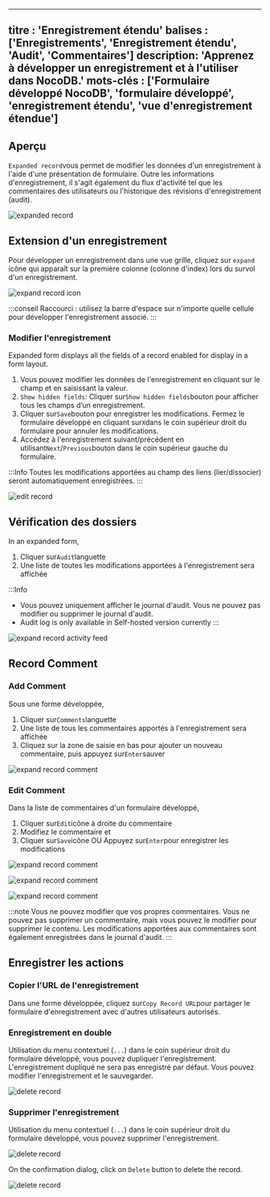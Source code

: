 ***

titre : 'Enregistrement étendu'
balises : \['Enregistrements', 'Enregistrement étendu', 'Audit', 'Commentaires']
description: 'Apprenez à développer un enregistrement et à l'utiliser dans NocoDB.'
mots-clés : \['Formulaire développé NocoDB', 'formulaire développé', 'enregistrement étendu', 'vue d'enregistrement étendue']
-----------------------------------------------------------------------------------------------------------------------------

## Aperçu

`Expanded record`vous permet de modifier les données d'un enregistrement à l'aide d'une présentation de formulaire. Outre les informations d'enregistrement, il s'agit également du flux d'activité tel que les commentaires des utilisateurs ou l'historique des révisions d'enregistrement (audit).

![expanded record](/img/v2/records/expand-record.png)

## Extension d'un enregistrement

Pour développer un enregistrement dans une vue grille, cliquez sur `expand` icône qui apparaît sur la première colonne (colonne d'index) lors du survol d'un enregistrement.

![expand record icon](/img/v2/records/expand-record-from-grid.png)

:::conseil
Raccourci : utilisez la barre d'espace sur n'importe quelle cellule pour développer l'enregistrement associé.
:::

### Modifier l'enregistrement

Expanded form displays all the fields of a record enabled for display in a form layout.

1. Vous pouvez modifier les données de l'enregistrement en cliquant sur le champ et en saisissant la valeur.
2. `Show hidden fields`: Cliquer sur`Show hidden fields`bouton pour afficher tous les champs d’un enregistrement.
3. Cliquer sur`Save`bouton pour enregistrer les modifications. Fermez le formulaire développé en cliquant sur`X`dans le coin supérieur droit du formulaire pour annuler les modifications.
4. Accédez à l'enregistrement suivant/précédent en utilisant`Next`/`Previous`bouton dans le coin supérieur gauche du formulaire.

:::Info
Toutes les modifications apportées au champ des liens (lier/dissocier) seront automatiquement enregistrées.
:::

![edit record](/img/v2/records/expand-record-edit-detailed.png)

## Vérification des dossiers

In an expanded form,

1. Cliquer sur`Audit`languette
2. Une liste de toutes les modifications apportées à l'enregistrement sera affichée

:::Info

* Vous pouvez uniquement afficher le journal d'audit. Vous ne pouvez pas modifier ou supprimer le journal d'audit.
* Audit log is only available in Self-hosted version currently
  :::

![expand record activity feed](/img/v2/records/expand-record-audits.png)

## Record Comment

### Add Comment

Sous une forme développée,

1. Cliquer sur`Comments`languette
2. Une liste de tous les commentaires apportés à l'enregistrement sera affichée
3. Cliquez sur la zone de saisie en bas pour ajouter un nouveau commentaire, puis appuyez sur`Enter`sauver

![expand record comment](/img/v2/records/expand-record-comments.png)

### Edit Comment

Dans la liste de commentaires d'un formulaire développé,

1. Cliquer sur`Edit`icône à droite du commentaire
2. Modifiez le commentaire et
3. Cliquer sur`Save`icône OU Appuyez sur`Enter`pour enregistrer les modifications

![expand record comment](/img/v2/records/expand-record-comments-edit-1.png)

![expand record comment](/img/v2/records/expand-record-comments-edit-2.png)

![expand record comment](/img/v2/records/expand-record-comments-edit-3.png)

:::note
Vous ne pouvez modifier que vos propres commentaires. Vous ne pouvez pas supprimer un commentaire, mais vous pouvez le modifier pour supprimer le contenu.
Les modifications apportées aux commentaires sont également enregistrées dans le journal d'audit.
:::

## Enregistrer les actions

### Copier l'URL de l'enregistrement

Dans une forme développée, cliquez sur`Copy Record URL`pour partager le formulaire d'enregistrement avec d'autres utilisateurs autorisés.

### Enregistrement en double

Utilisation du menu contextuel (`...`) dans le coin supérieur droit du formulaire développé, vous pouvez dupliquer l'enregistrement. L'enregistrement dupliqué ne sera pas enregistré par défaut. Vous pouvez modifier l'enregistrement et le sauvegarder.

![delete record](/img/v2/records/expand-record-context-menu-2.png)

### Supprimer l'enregistrement

Utilisation du menu contextuel (`...`) dans le coin supérieur droit du formulaire développé, vous pouvez supprimer l'enregistrement.

![delete record](/img/v2/records/expand-record-context-menu-2.png)

On the confirmation dialog, click on `Delete` button to delete the record.

![delete record](/img/v2/records/expand-record-delete-confirmation.png)
